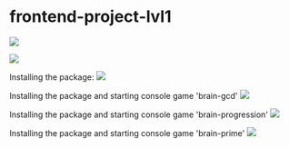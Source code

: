 # frontend-project-lvl1
<a href="https://codeclimate.com/github/spkgdru/frontend-project-lvl1/maintainability"><img src="https://api.codeclimate.com/v1/badges/3d550664e10c423bc4f6/maintainability" /></a>

<a href="https://travis-ci.org/spkgdru/frontend-project-lvl1.svg?branch=master">
<img src="https://travis-ci.org/spkgdru/frontend-project-lvl1.svg"></a>


Installing the package:
<a href="https://asciinema.org/a/UhyTtLhncMCONOGBEmHcDzOva" target="_blank"><img src="https://asciinema.org/a/4AWRu7PLrkE5on57t4ueQ2oHH.svg" /></a>

Installing the package and starting console game 'brain-gcd'
<a href="https://asciinema.org/a/ocuavO30Gi1Dx3nj8gzaSCzgT" target="_blank"><img src="https://asciinema.org/a/4AWRu7PLrkE5on57t4ueQ2oHH.svg" /></a>

Installing the package and starting console game 'brain-progression'
<a href="https://asciinema.org/a/mN3X8ZBk44KOWuuMYq0F8IPoj" target="_blank"><img src="https://asciinema.org/a/4AWRu7PLrkE5on57t4ueQ2oHH.svg" /></a> 

Installing the package and starting console game 'brain-prime'
<a href="https://asciinema.org/a/fIz9yVqP3CfCSN4L9JQuj4ZBl" target="_blank"><img src="https://asciinema.org/a/4AWRu7PLrkE5on57t4ueQ2oHH.svg" /></a>


